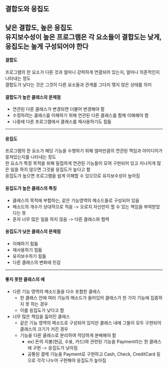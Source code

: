 ## 결합도와 응집도
낮은 결합도, 높은 응집도   
유지보수성이 높은 프로그램은 각 요소들이 결합도는 낮게, 응집도는 높게 구성되어야 한다
-----
#### 결합도
프로그램의 한 요소가 다른 것과 얼마나 강력하게 연결되어 있는지, 얼마나 의존적인지 나타내는 정도   
결합도가 낮다는 것은 그것이 다른 요소들과 관계를 그다지 맺지 않은 상태를 의미
#### 결합도가 높은 클래스의 문제점
- 연관된 다른 클래스가 변경되면 더불어 변경해야 함
- 수정하려는 클래스를 이해하기 위해 연관된 다른 클래스를 함께 이해해야 함
- 나중에 다른 프로그램에서 클래스를 재사용하기도 힘듦
-----
#### 응집도
프로그램의 한 요소가 해당 기능을 수행하기 위해 얼마만큼의 연관된 책임과 아이디어가 뭉쳐있는지를 나타내는 정도   
한 요소가 특정 목적을 위해 밀접하게 연관된 기능들이 모여 구현되어 있고 지나치게 많은 일을 하지 않으면 그것을 응집도가 높다고 함   
응집도가 높으면 프로그램을 쉽게 이해할 수 있으므로 유지보수성이 높아짐
#### 응집도가 높은 클래스의 특징
- 클래스의 목적에 부합하는, 같은 기능영역의 메소드들로 구성되어 있음
- 메소드의 개수가 상대적으로 적음 -> 오로지 자신만이 할 수 있는 책임을 부여받았다는 뜻
- 혼자 너무 많은 일을 하지 않음 -> 다른 클래스와 협력
#### 응집도가 낮은 클래스의 문제점
- 이해하기 힘듦
- 재사용하기 힘듦
- 유지보수하기 힘듦
- 다른 클래스의 변화에 민감
-----
#### 좋지 못한 클래스의 예
- 다른 기능 영역의 메소드들을 다수 포함한 클래스
  - 한 클래스 안에 여러 기능의 메소드가 들어있어 클래스가 한 가지 기능에 집중하지 못 하는 경우
  - 이를 응집도가 낮다고 함
- 너무 많은 책임을 짊어진 클래스
  - 같은 기능 영역의 메소드로 구성되어 있지만 클래스 내에 그들이 모두 구현되어 클래스의 크기가 커진 경우
  - 기능을 다른 클래스로 분리하여 적당하게 분배해야 함
    - ex) 돈의 지불(현금, 수표, 카드)와 관련된 기능을 Payment라는 한 클래스에 구현 -> 응집도가 낮아짐
    - 공통된 결제 기능을 Payment로 구현하고 Cash, Check, CreditCard 등으로 각각 나누어 구현해야 응집도가 높아짐

